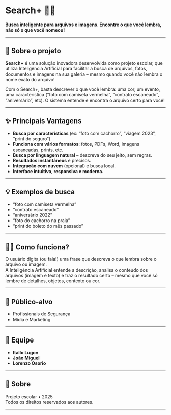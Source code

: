 # Search+ 🔎✨

**Busca inteligente para arquivos e imagens. Encontre o que você lembra, não só o que você nomeou!**

---

## 🚀 Sobre o projeto

**Search+** é uma solução inovadora desenvolvida como projeto escolar, que utiliza Inteligência Artificial para facilitar a busca de arquivos, fotos, documentos e imagens na sua galeria – mesmo quando você não lembra o nome exato do arquivo!

Com o Search+, basta descrever o que você lembra: uma cor, um evento, uma característica (“foto com camiseta vermelha”, “contrato escaneado”, “aniversário”, etc). O sistema entende e encontra o arquivo certo para você!

---

## ✨ Principais Vantagens

- **Busca por características** (ex: “foto com cachorro”, “viagem 2023”, “print do seguro”)
- **Funciona com vários formatos**: fotos, PDFs, Word, imagens escaneadas, prints, etc.
- **Busca por linguagem natural** – descreva do seu jeito, sem regras.
- **Resultados instantâneos** e precisos.
- **Integração com nuvem** (opcional) e busca local.
- **Interface intuitiva, responsiva e moderna.**

---

## 💡 Exemplos de busca

- “foto com camiseta vermelha”
- “contrato escaneado”
- “aniversário 2022”
- “foto do cachorro na praia”
- “print do boleto do mês passado”

---

## 👨‍💻 Como funciona?

O usuário digita (ou fala!) uma frase que descreva o que lembra sobre o arquivo ou imagem.  
A Inteligência Artificial entende a descrição, analisa o conteúdo dos arquivos (imagem e texto) e traz o resultado certo – mesmo que você só lembre de detalhes, objetos, contexto ou cor.

---

## 🎯 Público-alvo

- Profissionais de Segurança
- Mídia e Marketing

---

## 👥 Equipe

- **Itallo Lugon**
- **João Miguel**
- **Lorenzo Osorio**

---

## 📝 Sobre

Projeto escolar • 2025  
Todos os direitos reservados aos autores.

---

